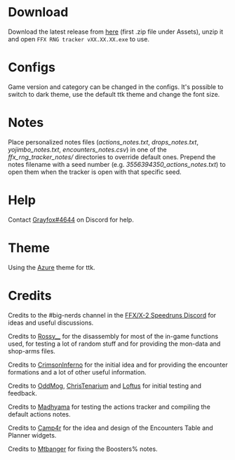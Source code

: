 # Download
Download the latest release from [here](https://github.com/Grayfox96/FFX-RNG-tracker/releases) (first .zip file under Assets), unzip it and open `FFX RNG tracker vXX.XX.XX.exe` to use.

# Configs
Game version and category can be changed in the configs.
It's possible to switch to dark theme, use the default ttk theme and change the font size.

# Notes
Place personalized notes files (*actions_notes.txt*, *drops_notes.txt*, *yojimbo_notes.txt*, *encounters_notes.csv*) in one of the *ffx_rng_tracker_notes/* directories to override default ones. Prepend the notes filename with a seed number (e.g. *3556394350_actions_notes.txt*) to open them when the tracker is open with that specific seed.

# Help
Contact [Grayfox#4644](https://discordapp.com/users/195955977223143426/) on Discord for help.

# Theme
Using the [Azure](https://github.com/rdbende/Azure-ttk-theme) theme for ttk.

# Credits
Credits to the #big-nerds channel in the [FFX/X-2 Speedruns Discord](https://discord.gg/X3qXHWG) for ideas and useful discussions.

Credits to [Rossy__](https://twitter.com/Rossy__TTV) for the disassembly for most of the in-game functions used, for testing a lot of random stuff and for providing the mon-data and shop-arms files.

Credits to [CrimsonInferno](https://www.twitch.tv/crimsoninferno9) for the initial idea and for providing the encounter formations and a lot of other useful information.

Credits to [OddMog](https://www.twitch.tv/oddmog), [ChrisTenarium](https://www.twitch.tv/christenarium) and [Loftus](https://www.twitch.tv/loftus) for initial testing and feedback.

Credits to [Madhyama](https://www.twitch.tv/madhyama) for testing the actions tracker and compiling the default actions notes.

Credits to [Camp4r](https://www.twitch.tv/camp4r) for the idea and design of the Encounters Table and Planner widgets.

Credits to [Mtbanger](https://www.twitch.tv/mtbanger) for fixing the Boosters% notes.
